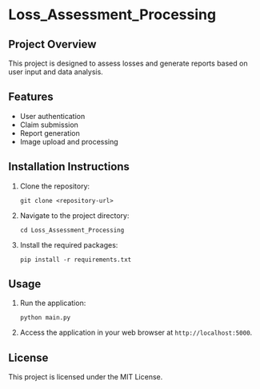 # Loss_Assessment_Processing

## Project Overview
This project is designed to assess losses and generate reports based on user input and data analysis.

## Features
- User authentication
- Claim submission
- Report generation
- Image upload and processing

## Installation Instructions
1. Clone the repository:
   ```
   git clone <repository-url>
   ```
2. Navigate to the project directory:
   ```
   cd Loss_Assessment_Processing
   ```
3. Install the required packages:
   ```
   pip install -r requirements.txt
   ```

## Usage
1. Run the application:
   ```
   python main.py
   ```
2. Access the application in your web browser at `http://localhost:5000`.

## License
This project is licensed under the MIT License.
